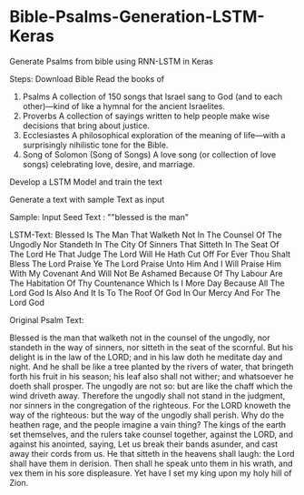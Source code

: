 # Bible-Psalms-Generation-LSTM-Keras
Generate Psalms from bible using RNN-LSTM in Keras

Steps:
Download Bible
Read the books of 
1. Psalms
  A collection of 150 songs that Israel sang to God (and to each other)—kind of like a hymnal for the ancient Israelites.
2. Proverbs
  A collection of sayings written to help people make wise decisions that bring about justice.
3. Ecclesiastes
  A philosophical exploration of the meaning of life—with a surprisingly nihilistic tone for the Bible.
4. Song of Solomon (Song of Songs)
  A love song (or collection of love songs) celebrating love, desire, and marriage.

Develop a LSTM Model and train the text

Generate a text with sample Text as input

Sample: Input Seed Text : ""blessed is the man"

LSTM-Text: 
Blessed Is The Man That Walketh Not In The Counsel Of The Ungodly Nor Standeth In The City Of Sinners That Sitteth In The Seat Of The Lord He That Judge The Lord Will He Hath Cut Off For Ever Thou Shalt Bless The Lord Praise Ye The Lord Praise Unto Him And I Will Praise Him With My Covenant And Will Not Be Ashamed Because Of Thy Labour Are The Habitation Of Thy Countenance Which Is I More Day Because All The Lord God Is Also And It Is To The Roof Of God In Our Mercy And For The Lord God

Original Psalm Text:

Blessed is the man that walketh not in the counsel of the ungodly, nor standeth in the way of sinners, nor sitteth in the seat of the scornful.
But his delight is in the law of the LORD; and in his law doth he meditate day and night.
And he shall be like a tree planted by the rivers of water, that bringeth forth his fruit in his season; his leaf also shall not wither; and whatsoever he doeth shall prosper.
The ungodly are not so: but are like the chaff which the wind driveth away.
Therefore the ungodly shall not stand in the judgment, nor sinners in the congregation of the righteous.
For the LORD knoweth the way of the righteous: but the way of the ungodly shall perish.
Why do the heathen rage, and the people imagine a vain thing?
The kings of the earth set themselves, and the rulers take counsel together, against the LORD, and against his anointed, saying,
Let us break their bands asunder, and cast away their cords from us.
He that sitteth in the heavens shall laugh: the Lord shall have them in derision.
Then shall he speak unto them in his wrath, and vex them in his sore displeasure.
Yet have I set my king upon my holy hill of Zion.
